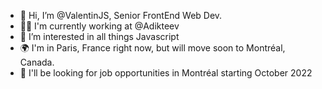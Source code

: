 - 👋 Hi, I’m @ValentinJS, Senior FrontEnd Web Dev.
- 👷‍♂️ I'm currently working at @Adikteev
- 👀 I’m interested in all things Javascript
- 🌍 I'm in Paris, France right now, but will move soon to Montréal, Canada.
- 🔭 I'll be looking for job opportunities in Montréal starting October 2022


<!---
ValentinJS/ValentinJS is a ✨ special ✨ repository because its `README.md` (this file) appears on your GitHub profile.
You can click the Preview link to take a look at your changes.
--->
